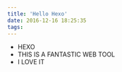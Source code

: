 ```yaml
---
title: 'Hello Hexo'
date: 2016-12-16 18:25:35
tags:
---
```



* HEXO
* THIS IS A FANTASTIC WEB TOOL
* I LOVE IT

